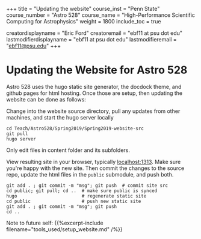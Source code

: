 +++
title = "Updating the website"
course_inst = "Penn State"
course_number = "Astro 528"
course_name = "High-Performance Scientific Computing for Astrophysics"
weight = 1800
include_toc = true

creatordisplayname = "Eric Ford"
creatoremail = "ebf11 at psu dot edu"
lastmodifierdisplayname = "ebf11 at psu dot edu"
lastmodifieremail = "ebf11@psu.edu"
+++

# Updating the Website for Astro 528

Astro 528 uses the hugo static site generator, the docdock theme, and github pages for html hosting.
Once those are setup, then updating the website can be done as follows:

Change into the website source directory, pull any updates from other machines, and start the hugo server locally
```shell
cd Teach/Astro528/Spring2019/Spring2019-website-src
git pull
hugo server
```
Only edit files in content folder and its subfolders.

View resulting site in your browser, typically [localhost:1313](http://localhost:1313/).
Make sure you're happy with the new site.  Then commit the changes to the source repo, update the html files in the `public` submodule, and push both.
```
git add . ; git commit -m "msg"; git push  # commit site src
cd public; git pull; cd ..  # make sure public is synced
hugo                        # regenerate static site
cd public                   # push new static site
git add . ; git commit -m "msg"; git push
cd ..
```

Note to future self:
{{%excerpt-include filename="tools_used/setup_website.md" /%}}
